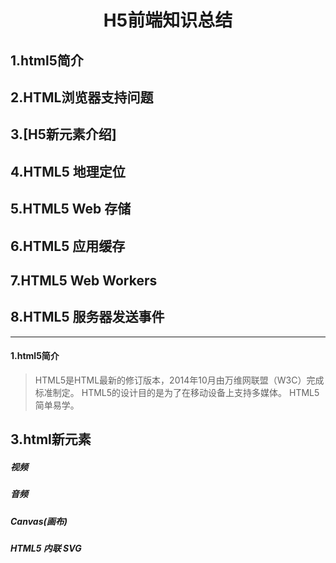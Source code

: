 # <center>H5前端知识总结</center>
## 1.html5简介
## 2.HTML浏览器支持问题
## 3.[H5新元素介绍]
## 4.HTML5 地理定位
## 5.HTML5 Web 存储
## 6.HTML5 应用缓存
## 7.HTML5 Web Workers
## 8.HTML5 服务器发送事件
****
#### 1.html5简介
> HTML5是HTML最新的修订版本，2014年10月由万维网联盟（W3C）完成标准制定。
HTML5的设计目的是为了在移动设备上支持多媒体。
HTML5 简单易学。
## 3.html新元素
##### 视频
##### 音频
##### Canvas(画布)
##### HTML5 内联 SVG
